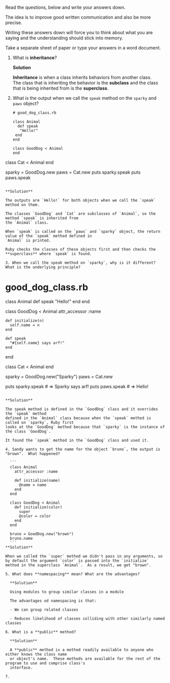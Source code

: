 Read the questions, below and write your answers down.

The idea is to improve good written communication and also be more precise.

Writing these answers down will force you to think about what you are saying and the understanding should stick into memory.

Take a separate sheet of paper or type your answers in a word document.

1. What is **inheritance**?
  
   **Solution**
  
   **Inheritance** is when a class inherits behaviors from another class.  
   The class that is inheriting the behavior is the **subclass** and the 
   class that is being inherited from is the **superclass**.

2. What is the output when we call the `speak` method on the `sparky` and `paws` object?
   
   ```
   # good_dog_class.rb

   class Animal
     def speak
      "Hello!"
    end
   end

   class GoodDog < Animal
   end

  class Cat < Animal
  end

  sparky = GoodDog.new
  paws = Cat.new
  puts sparky.speak
  puts paws.speak 
  ```
  
  **Solution**
  
  The outputs are `Hello!` for both objects when we call the `speak` method on them.
  
  The classes `GoodDog` and `Cat` are subclasses of `Animal`, so the method `speak` is inherited from 
  the `Animal` class.  
  
  When `speak` is called on the `paws` and `sparky` object, the return value of the `speak` method defined in
  `Animal` is printed.
  
  Ruby checks the classes of these objects first and then checks the **superclass** where `speak` is found.
  
3. When we call the speak method on `sparky`, why is it different?  What is the underlying principle?

  ```
  # good_dog_class.rb

  class Animal
    def speak
      "Hello!"
    end
  end

  class GoodDog < Animal
    attr_accessor :name

    def initialize(n)
      self.name = n
    end

    def speak
      "#{self.name} says arf!"
    end
  end

  class Cat < Animal
  end

  sparky = GoodDog.new("Sparky")
  paws = Cat.new

  puts sparky.speak           # => Sparky says arf!
  puts paws.speak             # => Hello!
  ```
  
  **Solution**
  
  The speak method is defined in the `GoodDog` class and it overrides the `speak` method
  defined in the `Animal` class because when the `speak` method is called on `sparky`, Ruby first
  looks at the `GoodDog` method because that `sparky` is the instance of the class `GoodDog`.
  
  It found the `speak` method in the `GoodDog` class and used it.
  
4. Sandy wants to get the name for the object `bruno`, the output is "brown".  What happened?

    ```
    class Animal
      attr_accessor :name
    
      def initialize(name)
        @name = name
      end
    end
    
    class GoodDog < Animal
      def initialize(color)
        super
        @color = color
      end
    end
    
    bruno = GoodDog.new("brown")
    bruno.name
    ```
  **Solution**
  
  When we called the `super` method we didn't pass in any arguments, so by default the argument `color` is passed into the `initialize`
  method in the superclass `Animal`.  As a result, we get "brown".
  
5. What does **namespacing** mean? What are the advantages?
 
    **Solution**

    Using modules to group similar classes in a module
    
    The advantages od namespacing is that:
    
    - We can group related classes
    
    - Reduces likelihood of classes colliding with other similarly named classes

6. What is a **public** method?

    **Solution**
   
    A **public** method is a method readily available to anyone who either knows the class name
    or object's name.  These methods are available for the rest of the program to use and comprise class's
    interface.
   
7.
    
    
